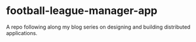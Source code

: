 # football-league-manager-app
A repo following along my blog series on designing and building distributed applications.
